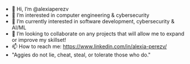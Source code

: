- 👋 Hi, I’m @alexiaperezv
- 👀 I’m interested in computer engineering & cybersecurity
- 🌱 I’m currently interested in software development, cybersecurity & AI/ML
- 💞️ I’m looking to collaborate on any projects that will allow me to expand or improve my skillset!
- 📫 How to reach me: https://www.linkedin.com/in/alexia-perezv/
- "Aggies do not lie, cheat, steal, or tolerate those who do."

<!---
alexiaperezv/alexiaperezv is a ✨ special ✨ repository because its `README.md` (this file) appears on your GitHub profile.
You can click the Preview link to take a look at your changes.
--->
